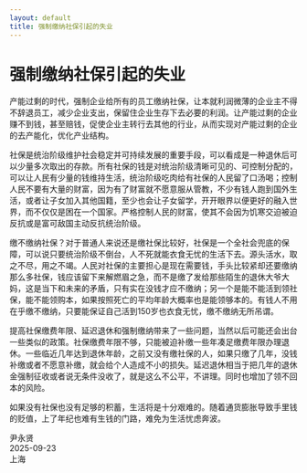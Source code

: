 ```yaml
---
layout: default
title: 强制缴纳社保引起的失业
---
```


# 强制缴纳社保引起的失业

产能过剩的时代，强制企业给所有的员工缴纳社保，让本就利润微薄的企业主不得不辞退员工，减少企业支出，保留住企业生存下去必要的利润。让产能过剩的企业赚不到钱，甚至赔钱，促使企业主转行去其他的行业，从而实现对产能过剩的企业的去产能化，优化产业结构。

社保是统治阶级维护社会稳定并可持续发展的重要手段，可以看成是一种退休后可以少量多次取出的存款。所有社保的钱是对统治阶级清晰可见的、可控制分配的，可以让人民有少量的钱维持生活，统治阶级吃肉给有社保的人民留了口汤喝；控制人民不要有大量的财富，因为有了财富就不愿意服从管教，不少有钱人跑到国外生活，或者让子女加入其他国籍，至少也会让子女留学，开开眼界以便更好的融入世界，而不仅仅是困在一个国家。严格控制人民的财富，使其不会因为饥寒交迫被迫反抗或是富可敌国主动反抗统治阶级。

缴不缴纳社保？对于普通人来说还是缴社保比较好，社保是一个全社会兜底的保障，可以说只要统治阶级不倒台，人不死就能衣食无忧的生活下去。源头活水，取之不尽，用之不竭。人民对社保的主要担心是现在需要钱，手头比较紧却还要缴纳那么多社保，钱应该留下来解燃眉之急，而不是缴了发给那些陌生的退休大爷大妈，这是当下和未来的矛盾，只有实在没钱才应不缴纳；另一个是能不能活到领社保，能不能领购本，如果按照死亡的平均年龄大概率也是能领够本的。有钱人不用在乎缴不缴纳，只要能保证自己活到150岁也衣食无忧，缴不缴纳无所吊谓。

提高社保缴费年限、延迟退休和强制缴纳带来了一些问题，当然以后可能还会出台一些类似的政策。社保缴费年限不够，只能被迫补缴一些年凑足缴费年限办理退休。一些临近几年达到退休年龄，之前又没有缴社保的人，如果只缴了几年，没钱补缴或者不愿意补缴，就会给个人造成不小的损失。延迟退休相当于把几年的退休金强制征收或者说无条件没收了，就是这么不公平，不讲理。同时也增加了领不回本的风险。

如果没有社保也没有足够的积蓄，生活将是十分艰难的。随着通货膨胀导致手里钱的贬值，上了年纪也难有生钱的门路，难免为生活忧虑奔波。

<div class="datenote">
    <span>尹永贤</span><br>
    <span>2025-09-23</span><br>
    <span>上海</span>
</div>